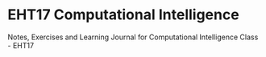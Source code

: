 # EHT17 Computational Intelligence
Notes, Exercises and Learning Journal for Computational Intelligence Class - EHT17
